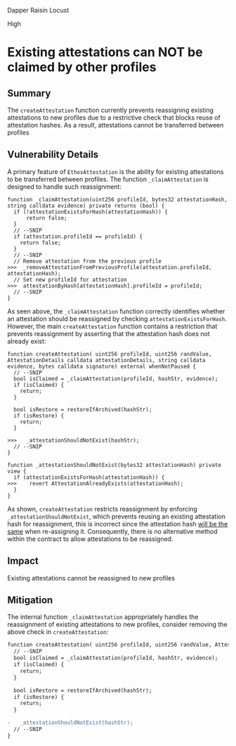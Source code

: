 Dapper Raisin Locust

High

# Existing attestations can NOT be claimed by other profiles

## Summary
The `createAttestation` function currently prevents reassigning existing attestations to new profiles due to a restrictive check that blocks reuse of attestation hashes. As a result, attestations cannot be transferred between profiles

## Vulnerability Details
A primary feature of `EthosAttestation` is the ability for existing attestations to be transferred between profiles. The function `_claimAttestation` is designed to handle such reassignment:
```solidity
function _claimAttestation(uint256 profileId, bytes32 attestationHash, string calldata evidence) private returns (bool) {
  if (!attestationExistsForHash(attestationHash)) {
      return false;
  }
  // --SNIP
  if (attestation.profileId == profileId) {
    return false;
  }
  // --SNIP
  // Remove attestation from the previous profile
>>>  _removeAttestationFromPreviousProfile(attestation.profileId, attestationHash);
  // Set new profileId for attestation
>>>  attestationByHash[attestationHash].profileId = profileId;
  // --SNIP
}
```
As seen above, the `_claimAttestation` function correctly identifies whether an attestation should be reassigned by checking `attestationExistsForHash`. However, the main `createAttestation` function contains a restriction that prevents reassignment by asserting that the attestation hash does not already exist:
```solidity
function createAttestation( uint256 profileId, uint256 randValue, AttestationDetails calldata attestationDetails, string calldata evidence, bytes calldata signature) external whenNotPaused {
  // --SNIP
  bool isClaimed = _claimAttestation(profileId, hashStr, evidence);
  if (isClaimed) {
    return;
  }

  bool isRestore = restoreIfArchived(hashStr);
  if (isRestore) {
    return;
  }

>>>   _attestationShouldNotExist(hashStr);
  // --SNIP
}

function _attestationShouldNotExist(bytes32 attestationHash) private view {
  if (attestationExistsForHash(attestationHash)) {
>>>    revert AttestationAlreadyExists(attestationHash);
  }
}
```
As shown, `createAttestation` restricts reassignment by enforcing `_attestationShouldNotExist`, which prevents reusing an existing attestation hash for reassignment, this is incorrect since the attestation hash [will be the same](https://github.com/sherlock-audit/2024-10-ethos-network/blob/db37b9dc2b792e245eb683d8a956bcb7ef2f1a27/ethos/packages/contracts/contracts/EthosAttestation.sol#L435) when re-assigning it. Consequently, there is no alternative method within the contract to allow attestations to be reassigned.
## Impact
Existing attestations cannot be reassigned to new profiles
## Mitigation
The internal function `_claimAttestation` appropriately handles the reassignment of existing attestations to new profiles, consider removing the above check in `createAttestation`:
```diff
function createAttestation( uint256 profileId, uint256 randValue, AttestationDetails calldata attestationDetails, string calldata evidence, bytes calldata signature) external whenNotPaused {
  // --SNIP
  bool isClaimed = _claimAttestation(profileId, hashStr, evidence);
  if (isClaimed) {
    return;
  }

  bool isRestore = restoreIfArchived(hashStr);
  if (isRestore) {
    return;
  }

-   _attestationShouldNotExist(hashStr);
  // --SNIP
}
```
